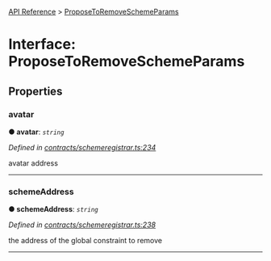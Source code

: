 [API Reference](../README.md) > [ProposeToRemoveSchemeParams](../interfaces/ProposeToRemoveSchemeParams.md)



# Interface: ProposeToRemoveSchemeParams


## Properties
<a id="avatar"></a>

###  avatar

**●  avatar**:  *`string`* 

*Defined in [contracts/schemeregistrar.ts:234](https://github.com/daostack/arc.js/blob/616f6e7/lib/contracts/schemeregistrar.ts#L234)*



avatar address




___

<a id="schemeAddress"></a>

###  schemeAddress

**●  schemeAddress**:  *`string`* 

*Defined in [contracts/schemeregistrar.ts:238](https://github.com/daostack/arc.js/blob/616f6e7/lib/contracts/schemeregistrar.ts#L238)*



the address of the global constraint to remove




___


